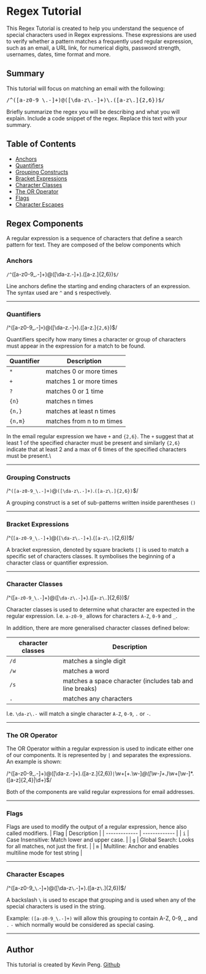 # Regex Tutorial

This Regex Tutorial is created to help you understand the sequence of special characters used in Regex expressions. These expressions are used to verify whether a pattern matches a frequently used regular expression, such as an email, a URL link, for numerical digits, password strength, usernames, dates, time format and more. 

## Summary

This tutorial will focus on matching an email with the following:

<pre>/^([a-z0-9_\.-]+)@([\da-z\.-]+)\.([a-z\.]{2,6})$/</pre>

Briefly summarize the regex you will be describing and what you will explain. Include a code snippet of the regex. Replace this text with your summary.

## Table of Contents

- [Anchors](#anchors)
- [Quantifiers](#quantifiers)
- [Grouping Constructs](#grouping-constructs)
- [Bracket Expressions](#bracket-expressions)
- [Character Classes](#character-classes)
- [The OR Operator](#the-or-operator)
- [Flags](#flags)
- [Character Escapes](#character-escapes)

## Regex Components

A regular expression is a sequence of characters that define a search pattern for text. They are composed of the below components which 

### Anchors

`/^`([a-z0-9_\.-]+)@([\da-z\.-]+)\.([a-z\.]{2,6})`$/`
<br>

Line anchors define the starting and ending characters of an expression. The syntax used are `^` and `$` respectively. 
<hr>

### Quantifiers

/^([a-z0-9_\.-]`+`)@([\da-z\.-]`+`)\.([a-z\.]`{2,6}`)$/

Quantifiers specify how many times a character or group of characters must appear in the expression for a match to be found.

| Quantifier  | Description |
| ------------- | ------------- |
| `*`  | matches 0 or more times  |
| `+`  | matches 1 or more times  |
| `?`  | matches 0 or 1 time  |
| `{n}`  | matches n times  |
| `{n,}`  | matches at least n times  |
| `{n,m}`  | matches from n to m times  |

In the email regular expression we have `+` and `{2,6}`. The `+` suggest that at least 1 of the specified character must be present and similarly `{2,6}` indicate that at least 2 and a max of 6 times of the specified characters must be present.\
<hr>

### Grouping Constructs
/^`([a-z0-9_\.-]+)`@`([\da-z\.-]+)`\.`([a-z\.]{2,6})`$/

A grouping construct is a set of sub-patterns written inside parentheses `()`
<hr>

### Bracket Expressions
/^(`[a-z0-9_\.-]`+)@(`[\da-z\.-]`+)\.(`[a-z\.]`{2,6})$/

A bracket expression, denoted by square brackets `[]` is used to match a specific set of characters classes. It symbolises the beginning of a character class or quantifier expression. 
<hr>

### Character Classes

/^([`a-z0-9_\.-`]+)@([`\da-z\.-`]+)\.([`a-z\.`]{2,6})$/

Character classes is used to determine what character are expected in the regular expression.
I.e. `a-z0-9_` allows for characters `A-Z`, `0-9` and `_`.

In addition, there are more generalised character classes defined below:

| character classes | Description |
| ------------- | ------------- |
| `/d`  | matches a single digit  |
| `/w`  | matches a word  |
| `/s`  | matches a space character (includes tab and line breaks)  |
| `.`  | matches any characters  |

I.e. `\da-z\.-` will match a single character `A-Z`, `0-9`, `.` or `-`.

<hr>

### The OR Operator

The OR Operator within a regular expression is used to indicate either one of our components. It is represented by `|` and separates the expressions. An example is shown:

/^([a-z0-9_\.-]+)@([\da-z\.-]+)\.([a-z\.]{2,6})`|`\w+[\+\.\w-]*@([\w-]+\.)*\w+[\w-]*\.([a-z]{2,4}|\d+)$/

Both of the components are valid regular expressions for email addresses.
<hr>

### Flags
Flags are used to modify the output of a regular expression, hence also called modifiers. 
| Flag  | Description |
| ------------- | ------------- |
| `i`  | Case Insensitive: Match lower and upper case.  |
| `g`  | Global Search: Looks for all matches, not just the first. |
| `m`  | Multiline: Anchor and enables multiline mode for test string |
<hr>

### Character Escapes
/^([a-z0-9_`\`.-]+)@([\da-z`\`.-]+)\.([a-z`\`.]{2,6})$/

A backslash `\` is used to escape that grouping and is used when any of the special characters is used in the string. 

Example: `([a-z0-9_\.-]+)` will allow this grouping to contain A-Z, 0-9, _ and `.` `-` which normally would be considered as special casing. 

<hr>

## Author

This tutorial is created by Kevin Peng. [Github](https://github.com/cn-kp)

